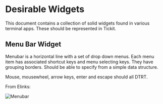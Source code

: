 # Desirable Widgets

This document contains a collection of solid widgets found in various terminal apps. These should be represented in Tickit.

## Menu Bar Widget

Menubar is a horizontal line with a set of drop down menus. Each menu item has associated shortcut keys and menu selecting keys. They have grouping borders. Should be able to specify from a simple data structure.

Mouse, mousewheel, arrow keys, enter and escape should all DTRT.

From Elinks:

![Menubar](https://raw.github.com/ingydotnet/tickit-widgets-todo/master/image/menubar.png)

